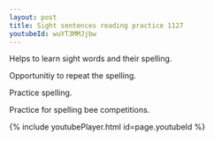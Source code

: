 ```yaml
---
layout: post
title: Sight sentences reading practice 1127
youtubeId: wuYT3MMJjbw
---
```

 
 
Helps to learn sight words and their spelling.

Opportunitiy to repeat the spelling. 

Practice spelling. 
 
Practice for spelling bee competitions. 
 
{% include youtubePlayer.html id=page.youtubeId %}
 
 
